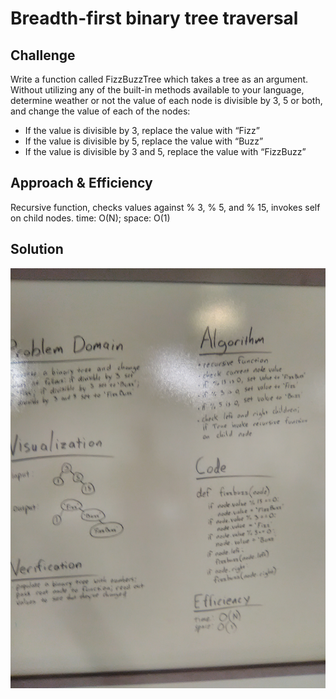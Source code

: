 # Breadth-first binary tree traversal

## Challenge
Write a function called FizzBuzzTree which takes a tree as an argument.
Without utilizing any of the built-in methods available to your language, determine weather or not the value of each node is divisible by 3, 5 or both, and change the value of each of the nodes:
* If the value is divisible by 3, replace the value with “Fizz”
* If the value is divisible by 5, replace the value with “Buzz”
* If the value is divisible by 3 and 5, replace the value with “FizzBuzz”

## Approach & Efficiency
Recursive function, checks values against % 3, % 5, and % 15, invokes self on child nodes.
time: O(N); space: O(1)

## Solution
![whiteboard](assets/milo-cc16-whiteboard.jpg)

